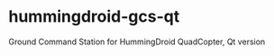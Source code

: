 hummingdroid-gcs-qt
===================

Ground Command Station for HummingDroid QuadCopter, Qt version
